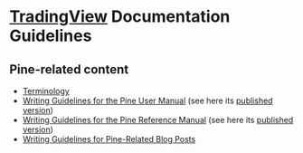 # [TradingView](https://www.tradingview.com/) Documentation Guidelines



## Pine-related content

- [Terminology](https://github.com/tradingview/documentation-guidelines/tree/main/PineTerminology)
- [Writing Guidelines for the Pine User Manual](https://github.com/tradingview/documentation-guidelines/tree/main/PineUserManual) (see here its [published version](https://www.tradingview.com/pine-script-docs/en/v5/index.html))
- [Writing Guidelines for the Pine Reference Manual](https://github.com/tradingview/documentation-guidelines/tree/main/PineReferenceManual) (see here its [published version](https://www.tradingview.com/pine-script-reference/v5/))
- [Writing Guidelines for Pine-Related Blog Posts](https://github.com/tradingview/documentation-guidelines/tree/main/PineBlogPosts)
